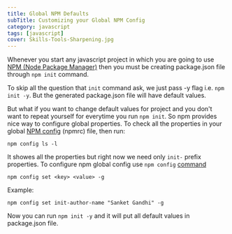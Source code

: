```yaml
---
title: Global NPM Defaults
subTitle: Customizing your Global NPM Config
category: javascript
tags: [javascript]
cover: Skills-Tools-Sharpening.jpg
---
```


Whenever you start any javascript project in which you are going to use [NPM (Node Package Manager)](https://www.npmjs.com/) then you must be creating package.json file through `npm init` command.

To skip all the question that `init` command ask, we just pass -y flag i.e. `npm init -y`. But the generated package.json file will have default values.

But what if you want to change default values for project and you don't want to repeat yourself for everytime you run `npm init`. So npm provides nice way to configure global properties. To check all the properties in your global [NPM config](https://docs.npmjs.com/files/npmrc) (npmrc) file, then run:

```shell
npm config ls -l
```

It showes all the properties but right now we need only `init-` prefix properties. To configure npm global config use `npm config` [command](https://docs.npmjs.com/cli/config)

```shell
npm config set <key> <value> -g
```

Example:

```shell
npm config set init-author-name "Sanket Gandhi" -g
```

Now you can run `npm init -y` and it will put all default values in package.json file.
